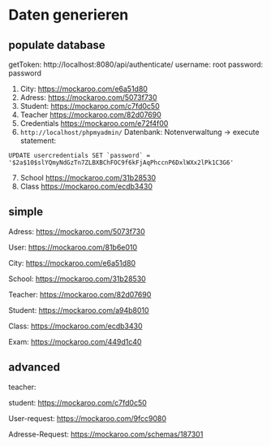 # Daten generieren

## populate database

getToken: 
http://localhost:8080/api/authenticate/
username: root
password: password

1. City: https://mockaroo.com/e6a51d80
2. Adress: https://mockaroo.com/5073f730
3. Student: https://mockaroo.com/c7fd0c50
4. Teacher https://mockaroo.com/82d07690
5. Credentials https://mockaroo.com/e72f4f00
6. `http://localhost/phpmyadmin/` Datenbank: Notenverwaltung -> execute statement:
```
UPDATE usercredentials SET `password` = '$2a$10$slYQmyNdGzTn7ZLBXBChFOC9f6kFjAqPhccnP6DxlWXx2lPk1C3G6'
```
7. School https://mockaroo.com/31b28530
8. Class https://mockaroo.com/ecdb3430

## simple

Adress: https://mockaroo.com/5073f730

User: https://mockaroo.com/81b6e010

City: https://mockaroo.com/e6a51d80

School: https://mockaroo.com/31b28530

Teacher: https://mockaroo.com/82d07690

Student: https://mockaroo.com/a94b8010

Class: https://mockaroo.com/ecdb3430

Exam: https://mockaroo.com/449d1c40

## advanced

teacher: 

student: https://mockaroo.com/c7fd0c50


User-request: https://mockaroo.com/9fcc9080

Adresse-Request: https://mockaroo.com/schemas/187301
